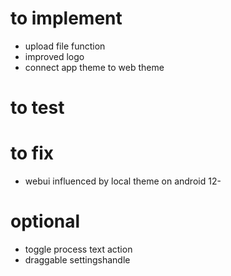# to implement
- upload file function
- improved logo
- connect app theme to web theme

# to test

# to fix
- webui influenced by local theme on android 12-

# optional
- toggle process text action
- draggable settingshandle